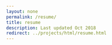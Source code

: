 ```yaml
---
layout: none
permalink: /resume/
title: resume
description: Last updated Oct 2018
redirect: ../projects/html/resume.html
---
```

<object class = "resume" data="../projects/html/resume.html"></object>

<style type="text/css">
		.resume {
		     width: 100%;
		     height: 4000px;
		     margin: 0;
		}
</style>

